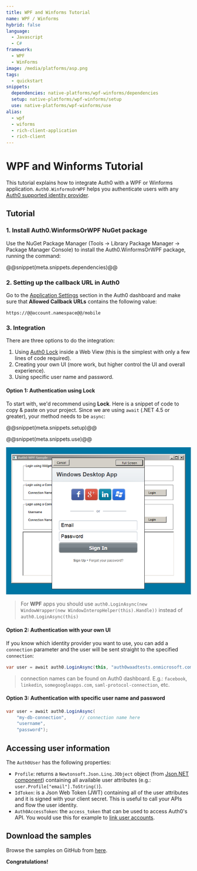 ```yaml
---
title: WPF and Winforms Tutorial
name: WPF / Winforms
hybrid: false
language:
  - Javascript
  - C#
framework:
  - WPF
  - WinForms
image: /media/platforms/asp.png
tags:
  - quickstart
snippets:
  dependencies: native-platforms/wpf-winforms/dependencies
  setup: native-platforms/wpf-winforms/setup
  use: native-platforms/wpf-winforms/use
alias:
  - wpf
  - wiforms
  - rich-client-application
  - rich-client
---
```


# WPF and Winforms Tutorial

This tutorial explains how to integrate Auth0 with a WPF or Winforms application. `Auth0.WinformsOrWPF` helps you authenticate users with any [Auth0 supported identity provider](/identityproviders).

## Tutorial

### 1. Install Auth0.WinformsOrWPF NuGet package

Use the NuGet Package Manager (Tools -> Library Package Manager -> Package Manager Console) to install the Auth0.WinformsOrWPF package, running the command:

@@snippet(meta.snippets.dependencies)@@

### 2. Setting up the callback URL in Auth0

<div class="setup-callback">
<p>Go to the <a href="@@uiAppSettingsURL@@">Application Settings</a> section in the Auth0 dashboard and make sure that <strong>Allowed Callback URLs</strong> contains the following value:</p>

<pre><code>https://@@account.namespace@@/mobile</pre></code>
</div>

### 3. Integration
There are three options to do the integration:

1. Using [Auth0 Lock](/lock) inside a Web View (this is the simplest with only a few lines of code required).
2. Creating your own UI (more work, but higher control the UI and overall experience).
3. Using specific user name and password.

#### Option 1: Authentication using Lock

To start with, we'd recommend using __Lock__. Here is a snippet of code to copy & paste on your project.
Since we are using `await` (.NET 4.5 or greater), your method needs to be `async`:

@@snippet(meta.snippets.setup)@@

@@snippet(meta.snippets.use)@@

![](/media/articles/native-platforms/wpf-winforms/wpf-winforms-step1.png)

> For __WPF__ apps you should use `auth0.LoginAsync(new WindowWrapper(new WindowInteropHelper(this).Handle))` instead of `auth0.LoginAsync(this)`

#### Option 2: Authentication with your own UI

If you know which identity provider you want to use, you can add a `connection` parameter and the user will be sent straight to the specified `connection`:

```cs
var user = await auth0.LoginAsync(this, "auth0waadtests.onmicrosoft.com") // connection name here
```

> connection names can be found on Auth0 dashboard. E.g.: `facebook`, `linkedin`, `somegoogleapps.com`, `saml-protocol-connection`, etc.

#### Option 3: Authentication with specific user name and password

```cs
var user = await auth0.LoginAsync(
	"my-db-connection", 	// connection name here
	"username",
	"password");
```

## Accessing user information

The `Auth0User` has the following properties:

* `Profile`: returns a `Newtonsoft.Json.Linq.JObject` object (from [Json.NET component](http://components.xamarin.com/view/json.net/)) containing all available user attributes (e.g.: `user.Profile["email"].ToString()`).
* `IdToken`: is a Json Web Token (JWT) containing all of the user attributes and it is signed with your client secret. This is useful to call your APIs and flow the user identity.
* `Auth0AccessToken`: the `access_token` that can be used to access Auth0's API. You would use this for example to [link user accounts](/link-accounts).

## Download the samples

Browse the samples on GitHub from [here](https://github.com/auth0/auth0-winforms-wpf-sample).

**Congratulations!**
